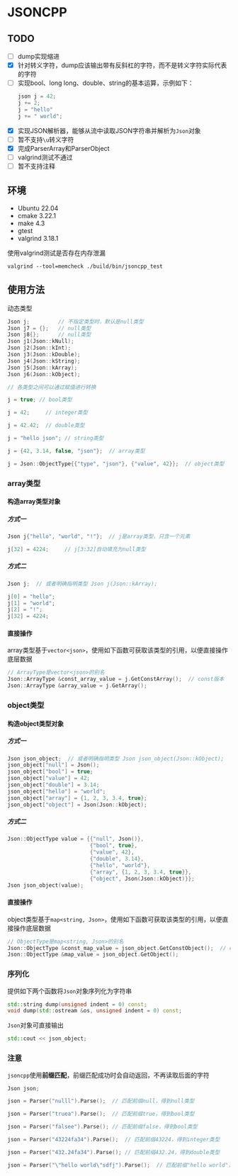 # JSONCPP

## TODO

- [ ] dump实现缩进
- [x] 针对转义字符，dump应该输出带有反斜杠的字符，而不是转义字符实际代表的字符
- [ ] 实现bool、long long、double、string的基本运算，示例如下：
  ```C++
  json j = 42;
  j += 2;
  j = "hello"
  j += " world";
  ```
- [x] 实现JSON解析器，能够从流中读取JSON字符串并解析为`Json`对象
- [ ] 暂不支持`\u`转义字符
- [x] 完成ParserArray和ParserObject
- [ ] valgrind测试不通过
- [ ] 暂不支持注释

## 环境

- Ubuntu 22.04
- cmake 3.22.1
- make 4.3
- gtest
- valgrind 3.18.1

使用valgrind测试是否存在内存泄漏

```shell
valgrind --tool=memcheck ./build/bin/jsoncpp_test
```

## 使用方法

动态类型

```C++
Json j;         // 不指定类型时，默认是null类型
Json j7 = {};   // null类型
Json j8{};      // null类型
Json j1(Json::kNull);
Json j2(Json::kInt);
Json j3(Json::kDouble);
Json j4(Json::kString);
Json j5(Json::kArray);
Json j6(Json::kObject);

// 各类型之间可以通过赋值进行转换

j = true; // bool类型 

j = 42;     // integer类型

j = 42.42;  // double类型

j = "hello json"; // string类型

j = {42, 3.14, false, "json"};  // array类型

j = Json::ObjectType{{"type", "json"}, {"value", 42}};  // object类型
```

### array类型

#### 构造array类型对象

##### 方式一

```C++
Json j{"hello", "world", "!"};  // j是array类型，只含一个元素

j[32] = 4224;     // j[3:32]自动填充为null类型
```

##### 方式二

```C++
Json j;  // 或者明确指明类型 Json j(Json::kArray);

j[0] = "hello";
j[1] = "world";
j[2] = "!";
j[32] = 4224;
```

#### 直接操作

array类型基于`vector<json>`，使用如下函数可获取该类型的引用，以便直接操作底层数据

```C++
// ArrayType是vector<json>的别名
Json::ArrayType &const_array_value = j.GetConstArray();  // const版本
Json::ArrayType &array_value = j.GetArray();
```

### object类型

#### 构造object类型对象

##### 方式一

```C++
Json json_object;  // 或者明确指明类型 Json json_object(Json::kObject);
json_object["null"] = Json();
json_object["bool"] = true;
json_object["value"] = 42;
json_object["double"] = 3.14;
json_object["hello"] = "world";
json_object["array"] = {1, 2, 3, 3.4, true};
json_object["object"] = Json(Json::kObject);
```

##### 方式二

```C++
Json::ObjectType value = {{"null", Json()},
                          {"bool", true},
                          {"value", 42},
                          {"double", 3.14},
                          {"hello", "world"},
                          {"array", {1, 2, 3, 3.4, true}},
                          {"object", Json(Json::kObject)}};
Json json_object(value);
```

#### 直接操作

object类型基于`map<string, Json>`，使用如下函数可获取该类型的引用，以便直接操作底层数据

```C++
// ObjectType是map<string, Json>的别名
Json::ObjectType &const_map_value = json_object.GetConstObject();  // const版本
Json::ObjectType &map_value = json_object.GetObject();
```

### 序列化

提供如下两个函数将`Json`对象序列化为字符串

```C++
std::string dump(unsigned indent = 0) const;
void dump(std::ostream &os, unsigned indent = 0) const;
```

`Json`对象可直接输出

```C++
std::cout << json_object;
```

### 注意

`jsoncpp`使用**前缀匹配**，前缀匹配成功时会自动返回，不再读取后面的字符

```C++
Json json;

json = Parser("nulll").Parse();  // 匹配前缀null，得到null类型

json = Parser("truea").Parse();  // 匹配前缀true，得到bool类型

json = Parser("falsee").Parse(); // 匹配前缀false，得到bool类型

json = Parser("43224fa34").Parse();  // 匹配前缀43224，得到integer类型

json = Parser("432.24fa34").Parse(); // 匹配前缀432.24，得到double类型

json = Parser("\"hello world\"sdfj").Parse();  // 匹配前缀"hello world"，得到string类型
```

